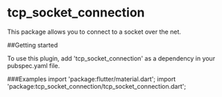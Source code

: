 # tcp_socket_connection

This package allows you to connect to a socket over the net.

##Getting started

To use this plugin, add 'tcp_socket_connection' as a dependency in your pubspec.yaml file.

###Examples
import 'package:flutter/material.dart';
import 'package:tcp_socket_connection/tcp_socket_connection.dart';
